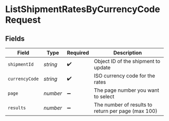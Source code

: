 # ListShipmentRatesByCurrencyCodeRequest


## Fields

| Field                                              | Type                                               | Required                                           | Description                                        |
| -------------------------------------------------- | -------------------------------------------------- | -------------------------------------------------- | -------------------------------------------------- |
| `shipmentId`                                       | *string*                                           | :heavy_check_mark:                                 | Object ID of the shipment to update                |
| `currencyCode`                                     | *string*                                           | :heavy_check_mark:                                 | ISO currency code for the rates                    |
| `page`                                             | *number*                                           | :heavy_minus_sign:                                 | The page number you want to select                 |
| `results`                                          | *number*                                           | :heavy_minus_sign:                                 | The number of results to return per page (max 100) |